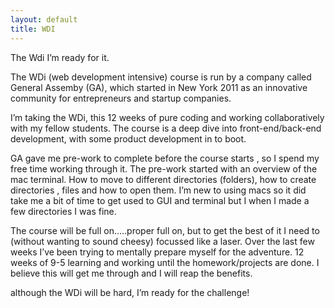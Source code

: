 ```yaml
---
layout: default
title: WDI
---
```

The Wdi I’m ready for it.

The WDi (web development intensive) course is run by a company called General Assemby (GA), which started in New York 2011 as an innovative community for entrepreneurs and startup companies.


I’m taking the WDi, this 12 weeks of pure coding and working collaboratively with my fellow students. The course is a deep dive into front-end/back-end development, with some product development in to boot.

GA gave me pre-work to complete before the course starts , so I spend my free time working through it. The pre-work started with an overview of the mac terminal. How to move to different directories (folders), how to create directories , files and how to open them. I’m new to using macs so it did take me a bit of time to get used to GUI and terminal but I when I made a few directories I was fine.


 The course will be full on…..proper full on, but to get the best of it  I need to  (without wanting to sound cheesy) focussed like a laser.  Over the last few weeks I’ve been trying to mentally prepare myself for the adventure. 12 weeks of 9-5 learning and working until the homework/projects are done. I believe this will get me through and I will reap the benefits.

although the WDi will be hard, I’m ready for the challenge!
